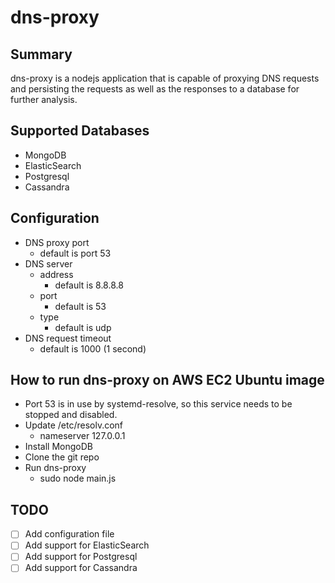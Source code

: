 # dns-proxy

## Summary
dns-proxy is a nodejs application that is capable of proxying DNS requests and persisting the requests as well as the responses to a database for further analysis.

## Supported Databases
- MongoDB
- ElasticSearch
- Postgresql
- Cassandra

## Configuration
- DNS proxy port
  - default is port 53
- DNS server
  - address
    - default is 8.8.8.8
  - port
    - default is 53
  - type
    - default is udp
- DNS request timeout
  - default is 1000 (1 second)

## How to run dns-proxy on AWS EC2 Ubuntu image
- Port 53 is in use by systemd-resolve, so this service needs to be stopped and disabled.
- Update /etc/resolv.conf
  - nameserver 127.0.0.1
- Install MongoDB
- Clone the git repo
- Run dns-proxy
  - sudo node main.js

## TODO
- [ ] Add configuration file
- [ ] Add support for ElasticSearch
- [ ] Add support for Postgresql
- [ ] Add support for Cassandra
